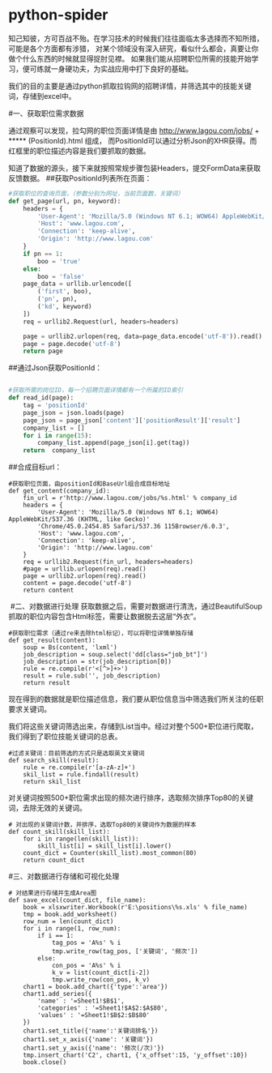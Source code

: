 # python-spider
知己知彼，方可百战不殆。在学习技术的时候我们往往面临太多选择而不知所措，可能是各个方面都有涉猎，
对某个领域没有深入研究，看似什么都会，真要让你做个什么东西的时候就显得捉肘见襟。
如果我们能从招聘职位所需的技能开始学习，便可练就一身硬功夫，为实战应用中打下良好的基础。

我们的目的主要是通过python抓取拉钩网的招聘详情，并筛选其中的技能关键词，存储到excel中。

#一、获取职位需求数据

通过观察可以发现，拉勾网的职位页面详情是由 http://www.lagou.com/jobs/ + ***** (PositionId).html 组成，
而PositionId可以通过分析Json的XHR获得。而红框里的职位描述内容是我们要抓取的数据。

知道了数据的源头，接下来就按照常规步骤包装Headers，提交FormData来获取反馈数据。
##获取PositionId列表所在页面：

```python
#获取职位的查询页面，（参数分别为网址，当前页面数，关键词）
def get_page(url, pn, keyword):
    headers = {
        'User-Agent': 'Mozilla/5.0 (Windows NT 6.1; WOW64) AppleWebKit/537.36 (KHTML, like Gecko) Chrome/45.0.2454.85 Safari/537.36 115Browser/6.0.3',
        'Host': 'www.lagou.com',
        'Connection': 'keep-alive',
        'Origin': 'http://www.lagou.com'
    }
    if pn == 1:
        boo = 'true'
    else:
        boo = 'false'
    page_data = urllib.urlencode([
        ('first', boo),
        ('pn', pn),
        ('kd', keyword)
    ])
    req = urllib2.Request(url, headers=headers)

    page = urllib2.urlopen(req, data=page_data.encode('utf-8')).read()
    page = page.decode('utf-8')
    return page
```
##通过Json获取PositionId：
```python

#获取所需的岗位ID，每一个招聘页面详情都有一个所属的ID索引
def read_id(page):
    tag = 'positionId'
    page_json = json.loads(page)
    page_json = page_json['content']['positionResult']['result']
    company_list = []
    for i in range(15):
        company_list.append(page_json[i].get(tag))
    return  company_list
```
##合成目标url：
```
#获取职位页面，由positionId和BaseUrl组合成目标地址
def get_content(company_id):
    fin_url = r'http://www.lagou.com/jobs/%s.html' % company_id
    headers = {
        'User-Agent': 'Mozilla/5.0 (Windows NT 6.1; WOW64) AppleWebKit/537.36 (KHTML, like Gecko)'
        'Chrome/45.0.2454.85 Safari/537.36 115Browser/6.0.3',
        'Host': 'www.lagou.com',
        'Connection': 'keep-alive',
        'Origin': 'http://www.lagou.com'
    }
    req = urllib2.Request(fin_url, headers=headers)
    #page = urllib.urlopen(req).read()
    page = urllib2.urlopen(req).read()
    content = page.decode('utf-8')
    return content
```
 #二、对数据进行处理
获取数据之后，需要对数据进行清洗，通过BeautifulSoup抓取的职位内容包含Html标签，需要让数据脱去这层“外衣”。

```
#获取职位需求（通过re来去除html标记），可以将职位详情单独存储
def get_result(content):
    soup = Bs(content, 'lxml')
    job_description = soup.select('dd[class="job_bt"]')
    job_description = str(job_description[0])
    rule = re.compile(r'<[^>]+>')
    result = rule.sub('', job_description)
    return result
```
现在得到的数据就是职位描述信息，我们要从职位信息当中筛选我们所关注的任职要求关键词。


我们将这些关键词筛选出来，存储到List当中。经过对整个500+职位进行爬取，我们得到了职位技能关键词的总表。
```
#过滤关键词：目前筛选的方式只是选取英文关键词
def search_skill(result):
    rule = re.compile(r'[a-zA-z]+')
    skil_list = rule.findall(result)
    return skil_list
```
对关键词按照500+职位需求出现的频次进行排序，选取频次排序Top80的关键词，去除无效的关键词。

```
# 对出现的关键词计数，并排序，选取Top80的关键词作为数据的样本
def count_skill(skill_list):
    for i in range(len(skill_list)):
        skill_list[i] = skill_list[i].lower()
    count_dict = Counter(skill_list).most_common(80)
    return count_dict
```

#三、对数据进行存储和可视化处理

```
# 对结果进行存储并生成Area图
def save_excel(count_dict, file_name):
    book = xlsxwriter.Workbook(r'E:\positions\%s.xls' % file_name)
    tmp = book.add_worksheet()
    row_num = len(count_dict)
    for i in range(1, row_num):
        if i == 1:
            tag_pos = 'A%s' % i
            tmp.write_row(tag_pos, ['关键词', '频次'])
        else:
            con_pos = 'A%s' % i
            k_v = list(count_dict[i-2])
            tmp.write_row(con_pos, k_v)
    chart1 = book.add_chart({'type':'area'})
    chart1.add_series({
        'name' : '=Sheet1!$B$1',
        'categories' : '=Sheet1!$A$2:$A$80',
        'values' : '=Sheet1!$B$2:$B$80'
    })
    chart1.set_title({'name':'关键词排名'})
    chart1.set_x_axis({'name': '关键词'})
    chart1.set_y_axis({'name': '频次(/次)'})
    tmp.insert_chart('C2', chart1, {'x_offset':15, 'y_offset':10})
    book.close()
```
